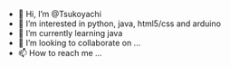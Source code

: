 - 👋 Hi, I’m @Tsukoyachi
- 👀 I’m interested in python, java, html5/css and arduino
- 🌱 I’m currently learning java
- 💞️ I’m looking to collaborate on ...
- 📫 How to reach me ...

<!---
Tsukoyachi/Tsukoyachi is a ✨ special ✨ repository because its `README.md` (this file) appears on your GitHub profile.
You can click the Preview link to take a look at your changes.
--->
